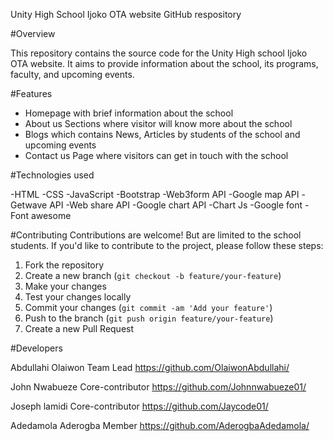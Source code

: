 Unity High School Ijoko OTA website GitHub respository

#Overview

This repository contains the source code for the Unity High  school Ijoko OTA website. It aims to provide information about the school, its programs, faculty, and upcoming events.


#Features
- Homepage with brief information about the school
- About us Sections where visitor will know more about the school 
- Blogs which contains News, Articles by students of the school and upcoming events
- Contact us Page where visitors can get in touch with the school 

#Technologies used

-HTML
-CSS
-JavaScript
-Bootstrap
-Web3form API
-Google map API
-Getwave API
-Web share API 
-Google chart API
-Chart Js
-Google font
-Font awesome

#Contributing
Contributions are welcome! But are limited to the school students. If you'd like to contribute to the project, please follow these steps:
1. Fork the repository
2. Create a new branch (`git checkout -b feature/your-feature`)
3. Make your changes
4. Test your changes locally
5. Commit your changes (`git commit -am 'Add your feature'`)
6. Push to the branch (`git push origin feature/your-feature`)
7. Create a new Pull Request


#Developers

Abdullahi Olaiwon
Team Lead
https://github.com/OlaiwonAbdullahi/

John Nwabueze
Core-contributor
https://github.com/Johnnwabueze01/

Joseph lamidi 
Core-contributor
https://github.com/Jaycode01/

Adedamola Aderogba
Member
https://github.com/AderogbaAdedamola/
